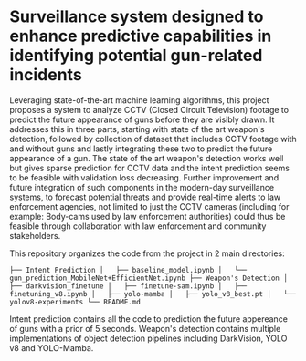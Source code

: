 # Surveillance system designed to enhance predictive capabilities in identifying potential gun-related incidents

Leveraging state-of-the-art machine learning algorithms, this project proposes a system to analyze CCTV (Closed Circuit Television) footage to predict the future appearance of guns before they are visibly drawn. It addresses this in three parts, starting with state of the art weapon's detection, followed by collection of dataset that includes CCTV footage with and without guns and lastly integrating these two to predict the future appearance of a gun. The state of the art weapon's detection works well but gives sparse prediction for CCTV data and the intent prediction seems to be feasible with validation loss decreasing.  Further improvement and future integration of such components in the modern-day surveillance systems, to forecast potential threats and provide real-time alerts to law enforcement agencies, not limited to just the CCTV cameras (including for example: Body-cams used by law enforcement authorities) could thus be feasible through collaboration with law enforcement and community stakeholders.

This repository organizes the code from the project in 2 main directories:

``
├── Intent Prediction
│   ├── baseline_model.ipynb
│   └── gun_prediction_MobileNet+EfficientNet.ipynb
├── Weapon's Detection
│   ├── darkvision_finetune
│   ├── finetune-sam.ipynb
│   ├── finetuning_v8.ipynb
│   ├── yolo-mamba
│   ├── yolo_v8_best.pt
│   └── yolov8-experiments
└── README.md
``

Intent prediction contains all the code to prediction the future appereance of guns with a prior of 5 seconds. Weapon's detection contains multiple implementations of object detection pipelines including DarkVision, YOLO v8 and YOLO-Mamba. 


